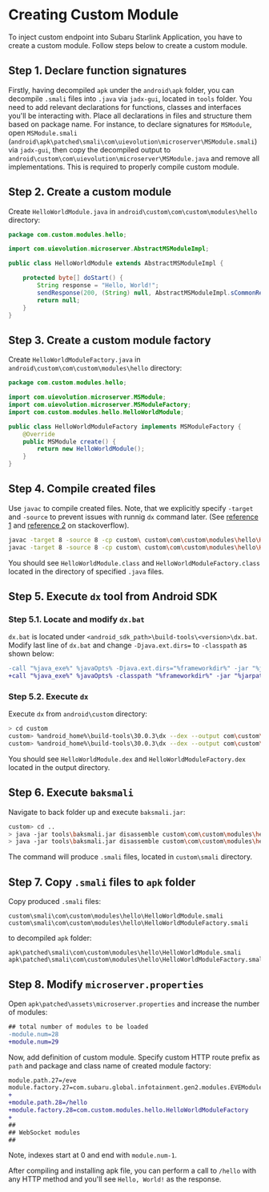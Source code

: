 # Creating Custom Module
To inject custom endpoint into Subaru Starlink Application, you have to create a custom module. Follow steps below to create a custom module.

## Step 1. Declare function signatures
Firstly, having decompiled `apk` under the `android\apk` folder, you can decompile `.smali` files into `.java` via `jadx-gui`, located in `tools` folder. You need to add relevant declarations for functions, classes and interfaces you'll be interacting with.
Place all declarations in files and structure them based on package name.
For instance, to declare signatures for `MSModule`, open `MSModule.smali` (`android\apk\patched\smali\com\uievolution\microserver\MSModule.smali`) via `jadx-gui`, then copy the decompiled output to `android\custom\com\uievolution\microserver\MSModule.java` and remove all implementations. This is required to properly compile custom module.

## Step 2. Create a custom module
Create `HelloWorldModule.java` in `android\custom\com\custom\modules\hello` directory:
```java
package com.custom.modules.hello;

import com.uievolution.microserver.AbstractMSModuleImpl;

public class HelloWorldModule extends AbstractMSModuleImpl {

    protected byte[] doStart() {
        String response = "Hello, World!";
        sendResponse(200, (String) null, AbstractMSModuleImpl.sCommonResponseHeaders, response.getBytes());
        return null;
    }
}
```

## Step 3. Create a custom module factory
Create `HelloWorldModuleFactory.java` in `android\custom\com\custom\modules\hello` directory:
```java
package com.custom.modules.hello;

import com.uievolution.microserver.MSModule;
import com.uievolution.microserver.MSModuleFactory;
import com.custom.modules.hello.HelloWorldModule;

public class HelloWorldModuleFactory implements MSModuleFactory {
    @Override 
    public MSModule create() {
        return new HelloWorldModule();
    }
}
```

## Step 4. Compile created files
Use `javac` to compile created files. Note, that we explicitly specify `-target` and `-source` to prevent issues with runnig `dx` command later. (See [reference 1](https://stackoverflow.com/questions/10382929/how-to-fix-java-lang-unsupportedclassversionerror-unsupported-major-minor-versi) and [reference 2](https://stackoverflow.com/questions/35710600/javac-target-release-7-conflicts-with-default-source-release-1-8) on stackoverflow).
```sh
javac -target 8 -source 8 -cp custom\ custom\com\custom\modules\hello\HelloWorldModule.java
javac -target 8 -source 8 -cp custom\ custom\com\custom\modules\hello\HelloWorldModuleFactory.java
```
You should see `HelloWorldModule.class` and `HelloWorldModuleFactory.class` located in the directory of specified `.java` files.

## Step 5. Execute `dx` tool from Android SDK
### Step 5.1. Locate and modify `dx.bat`
`dx.bat` is located under `<android_sdk_path>\build-tools\<version>\dx.bat`. Modify last line of `dx.bat` and change `-Djava.ext.dirs=` to `-classpath` as shown below:
```diff
-call "%java_exe%" %javaOpts% -Djava.ext.dirs="%frameworkdir%" -jar "%jarpath%" %params%
+call "%java_exe%" %javaOpts% -classpath "%frameworkdir%" -jar "%jarpath%" %params%
```
### Step 5.2. Execute `dx`
Execute `dx` from `android\custom` directory:
```sh
> cd custom
custom> %android_home%\build-tools\30.0.3\dx --dex --output com\custom\modules\hello\HelloWorldModule.dex com\custom\modules\hello\HelloWorldModule.class
custom> %android_home%\build-tools\30.0.3\dx --dex --output com\custom\modules\hello\HelloWorldModuleFactory.dex com\custom\modules\hello\HelloWorldModuleFactory.class
```
You should see `HelloWorldModule.dex` and `HelloWorldModuleFactory.dex` located in the output directory.

## Step 6. Execute `baksmali`
Navigate to back folder up and execute `baksmali.jar`:
```sh
custom> cd ..
> java -jar tools\baksmali.jar disassemble custom\com\custom\modules\hello\HelloWorldModule.dex -o custom\smali
> java -jar tools\baksmali.jar disassemble custom\com\custom\modules\hello\HelloWorldModuleFactory.dex -o custom\smali
```
The command will produce `.smali` files, located in `custom\smali` directory.

## Step 7. Copy `.smali` files to `apk` folder
Copy produced `.smali` files:
```
custom\smali\com\custom\modules\hello\HelloWorldModule.smali
custom\smali\com\custom\modules\hello\HelloWorldModuleFactory.smali
```
to decompiled `apk` folder:
```
apk\patched\smali\com\custom\modules\hello\HelloWorldModule.smali
apk\patched\smali\com\custom\modules\hello\HelloWorldModuleFactory.smali
```

## Step 8. Modify `microserver.properties`
Open `apk\patched\assets\microserver.properties` and increase the number of modules:
```diff
## total number of modules to be loaded
-module.num=28
+module.num=29
```
Now, add definition of custom module. Specify custom HTTP route prefix as `path` and package and class name of created module factory:
```diff
module.path.27=/eve
module.factory.27=com.subaru.global.infotainment.gen2.modules.EVEModuleFactory
+
+module.path.28=/hello
+module.factory.28=com.custom.modules.hello.HelloWorldModuleFactory
+
##
## WebSocket modules
##
```
Note, indexes start at 0 and end with `module.num-1`.

After compiling and installing apk file, you can perform a call to `/hello` with any HTTP method and you'll see `Hello, World!` as the response.
